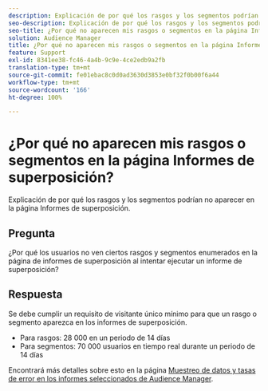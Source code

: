 ```yaml
---
description: Explicación de por qué los rasgos y los segmentos podrían no aparecer en la página Informes de superposición.
seo-description: Explicación de por qué los rasgos y los segmentos podrían no aparecer en la página Informes de superposición.
seo-title: ¿Por qué no aparecen mis rasgos o segmentos en la página Informes de superposición?
solution: Audience Manager
title: ¿Por qué no aparecen mis rasgos o segmentos en la página Informes de superposición?
feature: Support
exl-id: 8341ee38-fc46-4a4b-9c9e-4ce2edb9a2fb
translation-type: tm+mt
source-git-commit: fe01ebac8c0d0ad3630d3853e0bf32f0b00f6a44
workflow-type: tm+mt
source-wordcount: '166'
ht-degree: 100%

---
```


# ¿Por qué no aparecen mis rasgos o segmentos en la página Informes de superposición?

Explicación de por qué los rasgos y los segmentos podrían no aparecer en la página Informes de superposición.

## Pregunta

¿Por qué los usuarios no ven ciertos rasgos y segmentos enumerados en la página de informes de superposición al intentar ejecutar un informe de superposición?

## Respuesta

Se debe cumplir un requisito de visitante único mínimo para que un rasgo o segmento aparezca en los informes de superposición.

* Para rasgos: 28 000 en un periodo de 14 días
* Para segmentos: 70 000 usuarios en tiempo real durante un periodo de 14 días

Encontrará más detalles sobre esto en la página [Muestreo de datos y tasas de error en los informes seleccionados de Audience Manager](..//reporting/report-sampling.md).
